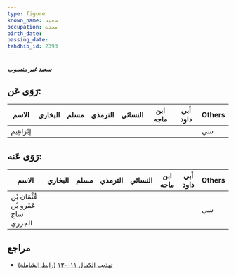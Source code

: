 ```yaml
---
type: figure
known_name: سعيد
occupation: محدث
birth_date:
passing_date:
tahdhib_id: 2393
---
```

##### سعيد غير منسوب

## رَوَى عَن:
| الاسم       | البخاري | مسلم | الترمذي | النسائي | ابن ماجه | أبي داود | Others |
| ----------- | ------- | ---- | ------- | ------- | -------- | -------- | ------ |
| إِبْرَاهِيم |         |      |         |         |          |          | سي     |
## رَوَى عَنه:
| الاسم                              | البخاري | مسلم | الترمذي | النسائي | ابن ماجه | أبي داود | Others |
| ---------------------------------- | ------- | ---- | ------- | ------- | -------- | -------- | ------ |
| عُثْمَان بْن عَمْرو بْن ساج الجزري |         |      |         |         |          |          | سي     |
## مراجع
- [تهذيب الكمال ١١-١٣٠](obsidian://open?vault=Tahdhib-al-Kamal&file=Figures/٢٣٩٣-سعيد%20غير%20منسوب) ([رابط الشاملة](https://shamela.ws/book/3722/5450))